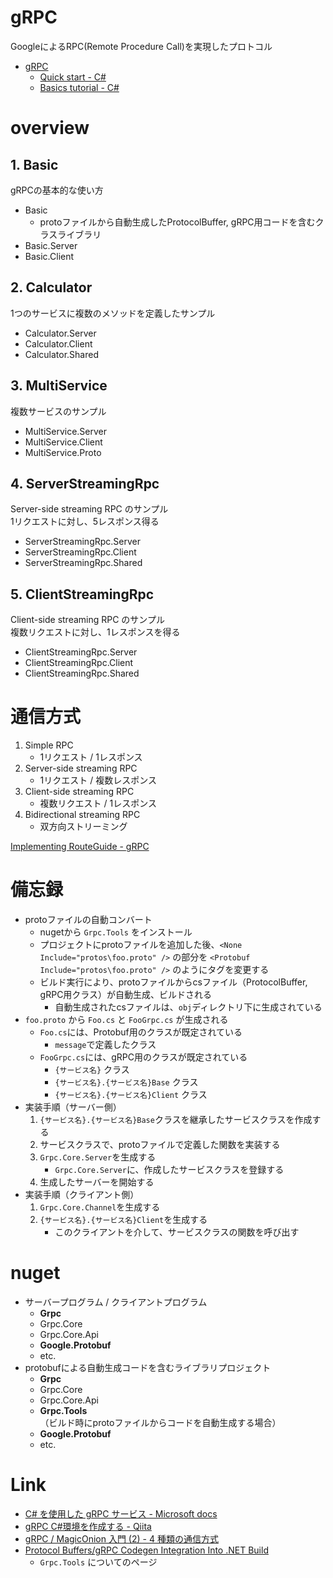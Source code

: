 # gRPC

GoogleによるRPC(Remote Procedure Call)を実現したプロトコル

- [gRPC](https://grpc.io/)
    - [Quick start - C#](https://www.grpc.io/docs/languages/csharp/quickstart/)
    - [Basics tutorial - C#](https://www.grpc.io/docs/languages/csharp/basics/)

# overview

## 1. Basic

gRPCの基本的な使い方

- Basic
    - protoファイルから自動生成したProtocolBuffer, gRPC用コードを含むクラスライブラリ
- Basic.Server
- Basic.Client

## 2. Calculator

1つのサービスに複数のメソッドを定義したサンプル

- Calculator.Server
- Calculator.Client
- Calculator.Shared

## 3. MultiService

複数サービスのサンプル

- MultiService.Server
- MultiService.Client
- MultiService.Proto

## 4. ServerStreamingRpc

Server-side streaming RPC のサンプル  
1リクエストに対し、5レスポンス得る

- ServerStreamingRpc.Server
- ServerStreamingRpc.Client
- ServerStreamingRpc.Shared

## 5. ClientStreamingRpc

Client-side streaming RPC のサンプル  
複数リクエストに対し、1レスポンスを得る

- ClientStreamingRpc.Server
- ClientStreamingRpc.Client
- ClientStreamingRpc.Shared

# 通信方式

1. Simple RPC
    - 1リクエスト / 1レスポンス
1. Server-side streaming RPC
    - 1リクエスト / 複数レスポンス
1. Client-side streaming RPC
    - 複数リクエスト / 1レスポンス
1. Bidirectional streaming RPC
    - 双方向ストリーミング

[Implementing RouteGuide - gRPC](https://www.grpc.io/docs/languages/csharp/basics/#implementing-routeguide)

# 備忘録

- protoファイルの自動コンバート
    - nugetから `Grpc.Tools` をインストール
    - プロジェクトにprotoファイルを追加した後、`<None Include="protos\foo.proto" />` の部分を `<Protobuf Include="protos\foo.proto" />` のようにタグを変更する
    - ビルド実行により、protoファイルからcsファイル（ProtocolBuffer, gRPC用クラス）が自動生成、ビルドされる
        - 自動生成されたcsファイルは、`obj`ディレクトリ下に生成されている
- `foo.proto` から `Foo.cs` と `FooGrpc.cs` が生成される
    - `Foo.cs`には、Protobuf用のクラスが既定されている
        - `message`で定義したクラス
    - `FooGrpc.cs`には、gRPC用のクラスが既定されている
        - `{サービス名}` クラス
        - `{サービス名}.{サービス名}Base` クラス
        - `{サービス名}.{サービス名}Client` クラス
- 実装手順（サーバー側）
    1. `{サービス名}.{サービス名}Base`クラスを継承したサービスクラスを作成する
    1. サービスクラスで、protoファイルで定義した関数を実装する
    1. `Grpc.Core.Server`を生成する
        - `Grpc.Core.Server`に、作成したサービスクラスを登録する
    1. 生成したサーバーを開始する
- 実装手順（クライアント側）
    1. `Grpc.Core.Channel`を生成する
    1. `{サービス名}.{サービス名}Client`を生成する
        - このクライアントを介して、サービスクラスの関数を呼び出す

# nuget

- サーバープログラム / クライアントプログラム
    - **Grpc**
    - Grpc.Core
    - Grpc.Core.Api
    - **Google.Protobuf**
    - etc.
- protobufによる自動生成コードを含むライブラリプロジェクト
    - **Grpc**
    - Grpc.Core
    - Grpc.Core.Api
    - **Grpc.Tools**  （ビルド時にprotoファイルからコードを自動生成する場合）
    - **Google.Protobuf**
    - etc.

# Link

- [C# を使用した gRPC サービス - Microsoft docs](https://docs.microsoft.com/ja-jp/aspnet/core/grpc/basics?view=aspnetcore-5.0)
- [gRPC C#環境を作成する - Qiita](https://qiita.com/muroon/items/4e12dde47b9e8b1e94d3)
- [gRPC / MagicOnion 入門 (2) - 4 種類の通信方式](https://blog.xin9le.net/entry/2017/06/11/182515)
- [Protocol Buffers/gRPC Codegen Integration Into .NET Build](https://github.com/grpc/grpc/blob/master/src/csharp/BUILD-INTEGRATION.md)
    - `Grpc.Tools` についてのページ